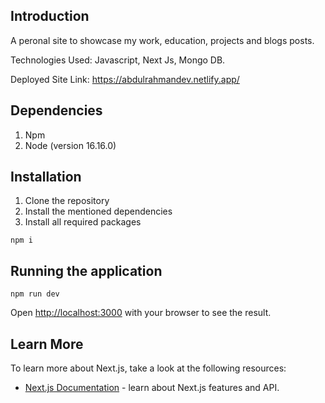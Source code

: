 ## Introduction
A peronal site to showcase my work, education, projects and blogs posts.

Technologies Used: Javascript, Next Js, Mongo DB.

Deployed Site Link: https://abdulrahmandev.netlify.app/

## Dependencies
1. Npm
2. Node (version 16.16.0)

## Installation
1. Clone the repository
2. Install the mentioned dependencies
3. Install all required packages
```
npm i
```

## Running the application

```
npm run dev
```

Open [http://localhost:3000](http://localhost:3000) with your browser to see the result.

## Learn More

To learn more about Next.js, take a look at the following resources:

- [Next.js Documentation](https://nextjs.org/docs) - learn about Next.js features and API.
